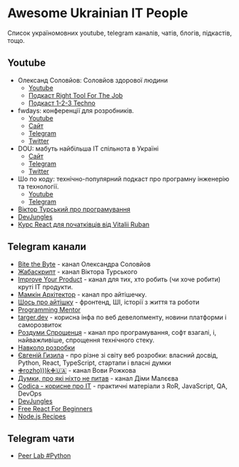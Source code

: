 # Awesome Ukrainian IT People

Список україномовних youtube, telegram каналів, чатів, блогів, підкастів, тощо.

## Youtube

- Олександ Соловйов: Соловйов здорової людини
    - [Youtube](https://www.youtube.com/@asolovyov)
    - [Подкаст Right Tool For The Job](https://www.youtube.com/playlist?list=PLPcgQFk9n9y9kc6MilJKf9EXhe_RbcpAu)
    - [Подкаст 1-2-3 Techno](https://www.youtube.com/playlist?list=PLwj_3ikgO3CLGGQ_xuXv8DG1upc_ih8SG)
- fwdays: конференції для розробників.
    - [Youtube](https://www.youtube.com/@fwdays)
    - [Сайт](https://fwdays.com/)
    - [Telegram](https://t.me/fwdays)
    - [Twitter](https://twitter.com/fwdays)
- DOU: мабуть найбільша IT спільнота в Україні
    - [Сайт](https://dou.ua/)
    - [Telegram](https://t.me/doucommunity)
    - [Twitter](https://twitter.com/doucommunity)
- Шо по коду: технічно-популярний подкаст про програмну інженерію та технології.
    - [Youtube](https://www.youtube.com/@shopokodu)
    - [Telegram](https://t.me/shopokodu)
- [Віктор Турський про програмування](https://www.youtube.com/@AboutProgramming)
- [DevJungles](https://www.youtube.com/@DevJungles)
- [Курс React для початківців від Vitalii Ruban](https://www.youtube.com/@reactdev)

## Telegram канали

- [Bite the Byte](https://t.me/bitethebyte) - канал Олександра Соловйов
- [Жабаскрипт](https://t.me/jabascript) - канал Віктора Турського
- [Improve Your Product](https://t.me/toceo) - канал для тих, хто робить (чи хоче робити) круті IT продукти.
- [Мамкін Архітектор](https://t.me/mamkin_architect) - канал про айтішечку. 
- [Шось про айтішку](https://t.me/frontender_clj) - фронтенд, ШІ, історії з життя та роботи
- [Programming Mentor](https://t.me/programmingmentor)
- [targer.dev](https://t.me/targer_dev) - корисна інфа по веб девелопменту, новини платформи і саморозвиток
- [Роздуми Спрощенця](https://t.me/decomplexifier) - канал про програмування, софт взагалі, і, найважливіше, спрощення технічного стеку.
- [Навколо розробки](https://t.me/this_is_pythonic)
- [Євгеній Гизила](https://t.me/hyzyla_blog) - про різне зі світу веб розробки: власний досвід, Python, React, TypeScript, стартапи і власні думки
- [✙rozho)))k✙🇺🇦](https://t.me/full_of_hatred) - канал Вови Рожкова
- [Думки, про які ніхто не питав](https://t.me/youneverasked) - канал Діми Малєєва
- [Codica - корисне про IT](https://t.me/codica) - практичні матеріали з RoR, JavaScript, QA, DevOps
- [DevJungles](https://t.me/DevJungles)
- [Free React For Beginners](https://t.me/reactbeginners)
- [Node.js Recipes](https://t.me/node_recipes)

## Telegram чати

- [Peer Lab #Python](https://t.me/peerlab_python)
